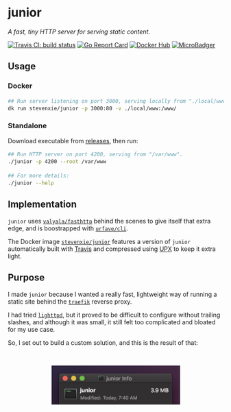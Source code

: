 # junior

_A fast, tiny HTTP server for serving static content._

[![Travis CI: build status][travis-img]][travis]
[![Go Report Card][grc-img]][grc]
[![Docker Hub][docker-img]][docker]
[![MicroBadger][mb-img]][mb]

## Usage

### Docker

```bash
## Run server listening on port 3000, serving locally from "./local/www".
dk run stevenxie/junior -p 3000:80 -v ./local/www:/www/
```

### Standalone

Download executable from
[releases](https://github.com/steven-xie/junior/releases), then run:

```bash
## Run HTTP server on port 4200, serving from "/var/www".
./junior -p 4200 --root /var/www

## For more details:
./junior --help
```

## Implementation

`junior` uses [`valyala/fasthttp`](https://github.com/valyala/fasthttp) behind
the scenes to give itself that extra edge, and is boostrapped with
[`urfave/cli`](https://github.com/urfave/cli).

The Docker image [`stevenxie/junior`][docker] features a version of `junior`
automatically built with [Travis](https://travis-ci.com) and compressed using
[UPX](https://upx.github.io) to keep it extra light.

## Purpose

I made `junior` because I wanted a really fast, lightweight way of running
a static site behind the [`traefik`](https://traefik.io) reverse proxy.

I had tried [`lighttpd`](https://www.lighttpd.net), but it proved to be
difficult to configure without trailing slashes, and although it was small, it
still felt too complicated and bloated for my use case.

So, I set out to build a custom solution, and this is the result of that:

<br />
<p align="center">
  <img src="./assets/screenshot.png" width="300px">
</p>

[travis]: https://travis-ci.com/steven-xie/junior
[travis-img]: https://travis-ci.com/steven-xie/junior.svg?branch=master
[grc]: https://goreportcard.com/report/github.com/steven-xie/junior
[grc-img]: https://goreportcard.com/badge/github.com/steven-xie/junior
[mb]: https://microbadger.com/images/stevenxie/juniora
[mb-img]: https://images.microbadger.com/badges/image/stevenxie/junior.svg
[docker]: https://hub.docker.com/r/stevenxie/junior
[docker-img]: https://img.shields.io/docker/pulls/stevenxie/junior.svg
